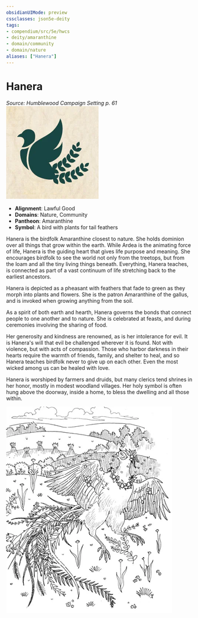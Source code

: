 ```yaml
---
obsidianUIMode: preview
cssclasses: json5e-deity
tags:
- compendium/src/5e/hwcs
- deity/amaranthine
- domain/community
- domain/nature
aliases: ["Hanera"]
---
```

# Hanera
*Source: Humblewood Campaign Setting p. 61* 
![](https://raw.githubusercontent.com/5etools-mirror-3/5etools-img/main/deities/HWCS/Hanera-Symbol.webp#symbol)

- **Alignment**: Lawful Good
- **Domains**: Nature, Community
- **Pantheon**: Amaranthine
- **Symbol**: A bird with plants for tail feathers

Hanera is the birdfolk Amaranthine closest to nature. She holds dominion over all things that grow within the earth. While Ardea is the animating force of life, Hanera is the guiding heart that gives life purpose and meaning. She encourages birdfolk to see the world not only from the treetops, but from the loam and all the tiny living things beneath. Everything, Hanera teaches, is connected as part of a vast continuum of life stretching back to the earliest ancestors.

Hanera is depicted as a pheasant with feathers that fade to green as they morph into plants and flowers. She is the patron Amaranthine of the gallus, and is invoked when growing anything from the soil.

As a spirit of both earth and hearth, Hanera governs the bonds that connect people to one another and to nature. She is celebrated at feasts, and during ceremonies involving the sharing of food.

Her generosity and kindness are renowned, as is her intolerance for evil. It is Hanera's will that evil be challenged wherever it is found. Not with violence, but with acts of compassion. Those who harbor darkness in their hearts require the warmth of friends, family, and shelter to heal, and so Hanera teaches birdfolk never to give up on each other. Even the most wicked among us can be healed with love.

Hanera is worshiped by farmers and druids, but many clerics tend shrines in her honor, mostly in modest woodland villages. Her holy symbol is often hung above the doorway, inside a home, to bless the dwelling and all those within.

![](https://raw.githubusercontent.com/5etools-mirror-3/5etools-img/main/deities/HWCS/Hanera.webp#center)